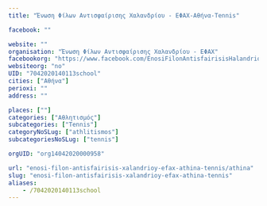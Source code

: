 ```yaml
---
title: "Ένωση Φίλων Αντισφαίρισης Χαλανδρίου - ΕΦΑΧ-Αθήνα-Tennis"

facebook: ""

website: ""
organisation: "Ένωση Φίλων Αντισφαίρισης Χαλανδρίου - ΕΦΑΧ"
facebookorg: "https://www.facebook.com/EnosiFilonAntisfairisisHalandriou/"
websiteorg: "no"
UID: "7042020140113school"
cities: ["Αθήνα"]
perioxi: ""
address: ""

places: [""]
categories: ["Αθλητισμός"]
subcategories: ["Tennis"]
categoryNoSLug: ["athlitismos"]
subcategoriesNoSLug: ["tennis"]

orgUID: "org14042020000958"

url: "enosi-filon-antisfairisis-xalandrioy-efax-athina-tennis/athina"
slug: "enosi-filon-antisfairisis-xalandrioy-efax-athina-tennis"
aliases:
    - /7042020140113school
---
```





